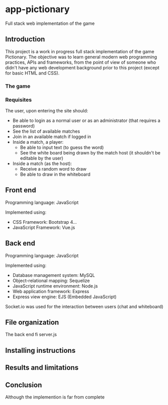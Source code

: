 # app-pictionary
Full stack web implementation of the game

## Introduction
This project is a work in progress full stack implementation of the game Pictionary. The objective was to learn general modern web programming practices, APIs and frameworks, from the point of view of someone who didn't have any web development background prior to this project (except for basic HTML and CSS).

### The game

### Requisites
The user, upon entering the site should:
- Be able to login as a normal user or as an administrator (that requires a password)
- See the list of available matches
- Join in an available match if logged in
- Inside a match, a player:
    - Be able to input text (to guess the word)
    - See the white board being drawn by the match host (it shouldn't be editable by the user)
- Inside a match (as the host):
    - Receive a random word to draw
    - Be able to draw in the whiteboard


## Front end
Programming language: JavaScript

Implemented using:
- CSS Framework: Bootstrap 4...
- JavaScript Framework: Vue.js 

## Back end
Programming language: JavaScript

Implemented using:
-  Database management system: MySQL
-  Object-relational mapping: Sequelize
-  JavaScript runtime environment: Node.js
-  Web application framework: Express
-  Express view engine: EJS (Embedded JavaScript)


Socket.io was used for the interaction between users (chat and whiteboard)

## File organization
 The back end fi server.js


## Installing instructions

## Results and limitations

## Conclusion
Although the implemention is far from complete
